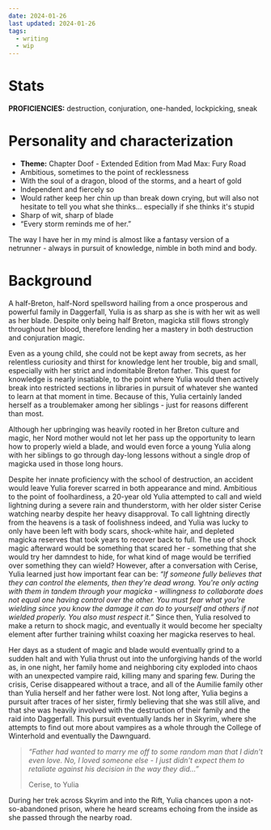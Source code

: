 ```yaml
---
date: 2024-01-26
last updated: 2024-01-26
tags:
  - writing
  - wip
---
```

# Stats
**PROFICIENCIES:** destruction, conjuration, one-handed, lockpicking, sneak

# Personality and characterization
- **Theme:** Chapter Doof - Extended Edition from Mad Max: Fury Road
- Ambitious, sometimes to the point of recklessness
- With the soul of a dragon, blood of the storms, and a heart of gold
- Independent and fiercely so
- Would rather keep her chin up than break down crying, but will also not hesitate to tell you what she thinks… especially if she thinks it's stupid
- Sharp of wit, sharp of blade
- “Every storm reminds me of her.”

The way I have her in my mind is almost like a fantasy version of a netrunner - always in pursuit of knowledge, nimble in both mind and body.
# Background
A half-Breton, half-Nord spellsword hailing from a once prosperous and powerful family in Daggerfall, Yulia is as sharp as she is with her wit as well as her blade. Despite only being half Breton, magicka still flows strongly throughout her blood, therefore lending her a mastery in both destruction and conjuration magic.

Even as a young child, she could not be kept away from secrets, as her relentless curiosity and thirst for knowledge lent her trouble, big and small, especially with her strict and indomitable Breton father. This quest for knowledge is nearly insatiable, to the point where Yulia would then actively break into restricted sections in libraries in pursuit of whatever she wanted to learn at that moment in time. Because of this, Yulia certainly landed herself as a troublemaker among her siblings - just for reasons different than most.

Although her upbringing was heavily rooted in her Breton culture and magic, her Nord mother would not let her pass up the opportunity to learn how to properly wield a blade, and would even force a young Yulia along with her siblings to go through day-long lessons without a single drop of magicka used in those long hours.

Despite her innate proficiency with the school of destruction, an accident would leave Yulia forever scarred in both appearance and mind. Ambitious to the point of foolhardiness, a 20-year old Yulia attempted to call and wield lightning during a severe rain and thunderstorm, with her older sister Cerise watching nearby despite her heavy disapproval. To call lightning directly from the heavens is a task of foolishness indeed, and Yulia was lucky to only have been left with body scars, shock-white hair, and depleted magicka reserves that took years to recover back to full. The use of shock magic afterward would be something that scared her - something that she would try her damndest to hide, for what kind of mage would be terrified over something they can wield? However, after a conversation with Cerise, Yulia learned just how important fear can be: *“If someone fully believes that they can control the elements, then they're dead wrong. You're only acting with them in tandem through your magicka - willingness to collaborate does not equal one having control over the other. You must fear what you're wielding since you know the damage it can do to yourself and others if not wielded properly. You also must respect it.”* Since then, Yulia resolved to make a return to shock magic, and eventually it would become her specialty element after further training whilst coaxing her magicka reserves to heal.

Her days as a student of magic and blade would eventually grind to a sudden halt and with Yulia thrust out into the unforgiving hands of the world as, in one night, her family home and neighboring city exploded into chaos with an unexpected vampire raid, killing many and sparing few. During the crisis, Cerise disappeared without a trace, and all of the Aumilie family other than Yulia herself and her father were lost. Not long after, Yulia begins a pursuit after traces of her sister, firmly believing that she was still alive, and that she was heavily involved with the destruction of their family and the raid into Daggerfall. This pursuit eventually lands her in Skyrim, where she attempts to find out more about vampires as a whole through the College of Winterhold and eventually the Dawnguard.

> *“Father had wanted to marry me off to some random man that I didn't even love. No, I loved someone else - I just didn't expect them to retaliate against his decision in the way they did…”*
>
> Cerise, to Yulia

During her trek across Skyrim and into the Rift, Yulia chances upon a not-so-abandoned prison, where he heard screams echoing from the inside as she passed through the nearby road.